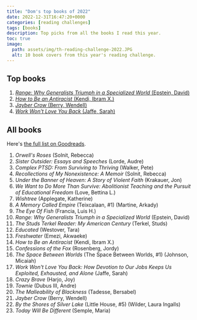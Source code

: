 ```yaml
---
title: "Dom's top books of 2022"
date: 2022-12-31T16:47:20+0000
categories: [reading challenges]
tags: [books]
description: Top picks from all the books I read this year.
toc: true
image:
  path: assets/img/th-reading-challenge-2022.JPG
  alt: 10 book covers from this year's reading challenge.
---
```


## Top books

1. [_Range: Why Generalists Triumph in a Specialized World_ (Epstein, David)](https://www.goodreads.com/book/show/41795733-range)
1. [_How to Be an Antiracist_ (Kendi, Ibram X.)](https://www.goodreads.com/book/show/40265832-how-to-be-an-antiracist)
1. [_Jayber Crow_ (Berry, Wendell)](https://www.goodreads.com/book/show/57460.Jayber_Crow)
1. [_Work Won't Love You Back_ (Jaffe, Sarah)](https://www.goodreads.com/book/show/53241562-work-won-t-love-you-back)

## All books

Here's [the full list on Goodreads](https://www.goodreads.com/user_challenges/32837438).

1. _Orwell's Roses_ (Solnit, Rebecca)
1. _Sister Outsider: Essays and Speeches_ (Lorde, Audre)
1. _Complex PTSD: From Surviving to Thriving_ (Walker, Pete)
1. _Recollections of My Nonexistence: A Memoir_ (Solnit, Rebecca)
1. _Under the Banner of Heaven: A Story of Violent Faith_ (Krakauer, Jon)
1. _We Want to Do More Than Survive: Abolitionist Teaching and the Pursuit of Educational Freedom_ (Love, Bettina L.)
1. _Wishtree_ (Applegate, Katherine)
1. _A Memory Called Empire_ (Teixcalaan, #1) (Martine, Arkady)
1. _The Eye Of Fish_ (Francia, Luis H.)
1. _Range: Why Generalists Triumph in a Specialized World_ (Epstein, David)
1. _The Studs Terkel Reader: My American Century_ (Terkel, Studs)
1. _Educated_ (Westover, Tara)
1. _Freshwater_ (Emezi, Akwaeke)
1. _How to Be an Antiracist_ (Kendi, Ibram X.)
1. _Confessions of the Fox_ (Rosenberg, Jordy)
1. _The Space Between Worlds_ (The Space Between Worlds, #1) (Johnson, Micaiah)
1. _Work Won't Love You Back: How Devotion to Our Jobs Keeps Us Exploited, Exhausted, and Alone_ (Jaffe, Sarah)
1. _Crazy Brave_ (Harjo, Joy)
1. _Townie_ (Dubus III, Andre)
1. _The Malleability of Blackness_ (Tadesse, Bersabel)
1. _Jayber Crow_ (Berry, Wendell)
1. _By the Shores of Silver Lake_ (Little House, #5) (Wilder, Laura Ingalls)
1. _Today Will Be Different_ (Semple, Maria)
